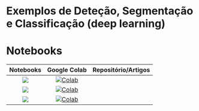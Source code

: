 # Exemplos de Deteção, Segmentação e Classificação (deep learning)

# Notebooks

| **Notebooks**| **Google Colab** | **Repositório/Artigos**|
|:------------:|:----------------:|:----------------------:|
| ![](./notebooks/Exemplo_Detecao_Caes_Gatos.ipynb) | [![Colab](https://colab.research.google.com/assets/colab-badge.svg)](https://colab.research.google.com/github/pdi20/colabtools/blob/master/notebooks/colab-Exemplo_Detecao_Caes_Gatos-demo.ipynb) ||
| ![](./notebooks/Exemplo_Mnist_Keras.ipynb) | [![Colab](https://colab.research.google.com/assets/colab-badge.svg)]() ||
| ![](./notebooks/Exemplo_Detectron2_Segmentacao.ipynb) | [![Colab](https://colab.research.google.com/assets/colab-badge.svg)]() ||
